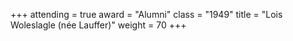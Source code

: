 +++
attending  = true
award      = "Alumni"
class      = "1949"
title      = "Lois Woleslagle (née Lauffer)"
weight     = 70
+++
